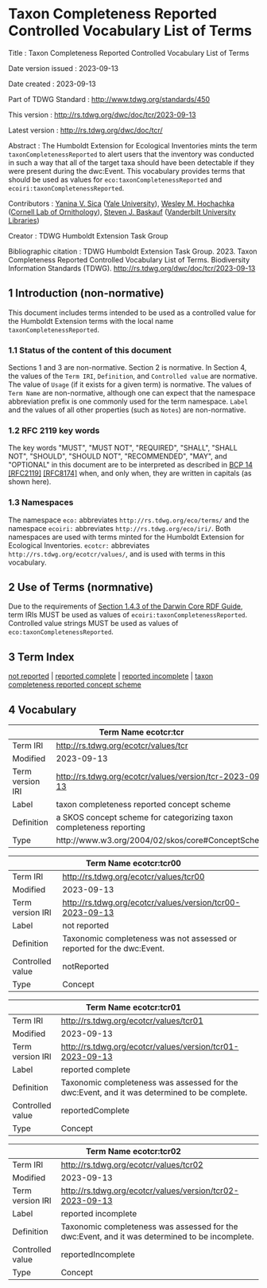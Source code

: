 # Taxon Completeness Reported Controlled Vocabulary List of Terms

Title
: Taxon Completeness Reported Controlled Vocabulary List of Terms

Date version issued
: 2023-09-13

Date created
: 2023-09-13

Part of TDWG Standard
: <http://www.tdwg.org/standards/450>

This version
: <http://rs.tdwg.org/dwc/doc/tcr/2023-09-13>

Latest version
: <http://rs.tdwg.org/dwc/doc/tcr/>

Abstract
: The Humboldt Extension for Ecological Inventories mints the term `taxonCompletenessReported` to alert users that the inventory was conducted in such a way that all of the target taxa should have been detectable if they were present during the dwc:Event. This vocabulary provides terms that should be used as values for `eco:taxonCompletenessReported` and `ecoiri:taxonCompletenessReported`.

Contributors
: [Yanina V. Sica](https://orcid.org/0000-0002-1720-0127) ([Yale University](http://www.wikidata.org/entity/Q49112)), [Wesley M. Hochachka](https://orcid.org/0000-0002-0595-7827) ([Cornell Lab of Ornithology](http://www.wikidata.org/entity/Q2997535)), [Steven J. Baskauf](https://orcid.org/0000-0003-4365-3135) ([Vanderbilt University Libraries](http://www.wikidata.org/entity/Q16849893))

Creator
: TDWG Humboldt Extension Task Group

Bibliographic citation
: TDWG Humboldt Extension Task Group. 2023. Taxon Completeness Reported Controlled Vocabulary List of Terms. Biodiversity Information Standards (TDWG). <http://rs.tdwg.org/dwc/doc/tcr/2023-09-13>

## 1 Introduction (non-normative)

This document includes terms intended to be used as a controlled value for the Humboldt Extension terms with the local name `taxonCompletenessReported`. 

### 1.1 Status of the content of this document

Sections 1 and 3 are non-normative. Section 2 is normative. In Section 4, the values of the `Term IRI`, `Definition`, and `Controlled value` are normative. The value of `Usage` (if it exists for a given term) is normative. The values of `Term Name` are non-normative, although one can expect that the namespace abbreviation prefix is one commonly used for the term namespace. `Label` and the values of all other properties (such as `Notes`) are non-normative.

### 1.2 RFC 2119 key words
The key words "MUST", "MUST NOT", "REQUIRED", "SHALL", "SHALL NOT", "SHOULD", 
"SHOULD NOT", "RECOMMENDED", "MAY", and "OPTIONAL" in this document are to 
be interpreted as described in [BCP 14](https://datatracker.ietf.org/doc/html/bcp14)
[[RFC2119]](https://datatracker.ietf.org/doc/html/rfc2119)
[[RFC8174]](https://datatracker.ietf.org/doc/html/rfc8174)
when, and only when, they are written in capitals (as shown here).

### 1.3 Namespaces

The namespace `eco:` abbreviates `http://rs.tdwg.org/eco/terms/` and the namespace `ecoiri:` abbreviates `http://rs.tdwg.org/eco/iri/`. Both namespaces are used with terms minted for the Humboldt Extension for Ecological Inventories. `ecotcr:` abbreviates `http://rs.tdwg.org/ecotcr/values/`, and is used with terms in this vocabulary.

## 2 Use of Terms (normnative)

Due to the requirements of [Section 1.4.3 of the Darwin Core RDF Guide](http://rs.tdwg.org/dwc/terms/guides/rdf/#143-use-of-darwin-core-terms-in-rdf-normative), term IRIs MUST be used as values of `ecoiri:taxonCompletenessReported`. Controlled value strings MUST be used as values of `eco:taxonCompletenessReported`.

## 3 Term Index 

[not reported](#ecotcr_tcr00) |
[reported complete](#ecotcr_tcr01) |
[reported incomplete](#ecotcr_tcr02) |
[taxon completeness reported concept scheme](#ecotcr_tcr)

## 4 Vocabulary
<table>
	<thead>
		<tr>
			<th colspan="2"><a id="ecotcr_tcr"></a>Term Name  ecotcr:tcr</th>
		</tr>
	</thead>
	<tbody>
		<tr>
			<td>Term IRI</td>
			<td><a href="http://rs.tdwg.org/ecotcr/values/tcr">http://rs.tdwg.org/ecotcr/values/tcr</a></td>
		</tr>
		<tr>
			<td>Modified</td>
			<td>2023-09-13</td>
		</tr>
		<tr>
			<td>Term version IRI</td>
			<td><a href="http://rs.tdwg.org/ecotcr/values/version/tcr-2023-09-13">http://rs.tdwg.org/ecotcr/values/version/tcr-2023-09-13</a></td>
		</tr>
		<tr>
			<td>Label</td>
			<td>taxon completeness reported concept scheme</td>
		</tr>
		<tr>
			<td>Definition</td>
			<td>a SKOS concept scheme for categorizing taxon completeness reporting</td>
		</tr>
		<tr>
			<td>Type</td>
			<td>http://www.w3.org/2004/02/skos/core#ConceptScheme</td>
		</tr>
	</tbody>
</table>

<table>
	<thead>
		<tr>
			<th colspan="2"><a id="ecotcr_tcr00"></a>Term Name  ecotcr:tcr00</th>
		</tr>
	</thead>
	<tbody>
		<tr>
			<td>Term IRI</td>
			<td><a href="http://rs.tdwg.org/ecotcr/values/tcr00">http://rs.tdwg.org/ecotcr/values/tcr00</a></td>
		</tr>
		<tr>
			<td>Modified</td>
			<td>2023-09-13</td>
		</tr>
		<tr>
			<td>Term version IRI</td>
			<td><a href="http://rs.tdwg.org/ecotcr/values/version/tcr00-2023-09-13">http://rs.tdwg.org/ecotcr/values/version/tcr00-2023-09-13</a></td>
		</tr>
		<tr>
			<td>Label</td>
			<td>not reported</td>
		</tr>
		<tr>
			<td>Definition</td>
			<td>Taxonomic completeness was not assessed or reported for the dwc:Event.</td>
		</tr>
		<tr>
			<td>Controlled value</td>
			<td>notReported</td>
		</tr>
		<tr>
			<td>Type</td>
			<td>Concept</td>
		</tr>
	</tbody>
</table>

<table>
	<thead>
		<tr>
			<th colspan="2"><a id="ecotcr_tcr01"></a>Term Name  ecotcr:tcr01</th>
		</tr>
	</thead>
	<tbody>
		<tr>
			<td>Term IRI</td>
			<td><a href="http://rs.tdwg.org/ecotcr/values/tcr01">http://rs.tdwg.org/ecotcr/values/tcr01</a></td>
		</tr>
		<tr>
			<td>Modified</td>
			<td>2023-09-13</td>
		</tr>
		<tr>
			<td>Term version IRI</td>
			<td><a href="http://rs.tdwg.org/ecotcr/values/version/tcr01-2023-09-13">http://rs.tdwg.org/ecotcr/values/version/tcr01-2023-09-13</a></td>
		</tr>
		<tr>
			<td>Label</td>
			<td>reported complete</td>
		</tr>
		<tr>
			<td>Definition</td>
			<td>Taxonomic completeness was assessed for the dwc:Event, and it was determined to be complete.</td>
		</tr>
		<tr>
			<td>Controlled value</td>
			<td>reportedComplete</td>
		</tr>
		<tr>
			<td>Type</td>
			<td>Concept</td>
		</tr>
	</tbody>
</table>

<table>
	<thead>
		<tr>
			<th colspan="2"><a id="ecotcr_tcr02"></a>Term Name  ecotcr:tcr02</th>
		</tr>
	</thead>
	<tbody>
		<tr>
			<td>Term IRI</td>
			<td><a href="http://rs.tdwg.org/ecotcr/values/tcr02">http://rs.tdwg.org/ecotcr/values/tcr02</a></td>
		</tr>
		<tr>
			<td>Modified</td>
			<td>2023-09-13</td>
		</tr>
		<tr>
			<td>Term version IRI</td>
			<td><a href="http://rs.tdwg.org/ecotcr/values/version/tcr02-2023-09-13">http://rs.tdwg.org/ecotcr/values/version/tcr02-2023-09-13</a></td>
		</tr>
		<tr>
			<td>Label</td>
			<td>reported incomplete</td>
		</tr>
		<tr>
			<td>Definition</td>
			<td>Taxonomic completeness was assessed for the dwc:Event, and it was determined to be incomplete.</td>
		</tr>
		<tr>
			<td>Controlled value</td>
			<td>reportedIncomplete</td>
		</tr>
		<tr>
			<td>Type</td>
			<td>Concept</td>
		</tr>
	</tbody>
</table>


